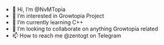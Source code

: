 - 👋 Hi, I’m @NvMTopia
- 👀 I’m interested in Growtopia Project
- 🌱 I’m currently learning C++
- 💞️ I’m looking to collaborate on anything Growtopia related
- 📫 How to reach me @zentogt on Telegram

<!---
NvMTopia/NvMTopia is a ✨ special ✨ repository because its `README.md` (this file) appears on your GitHub profile.
You can click the Preview link to take a look at your changes.
--->
